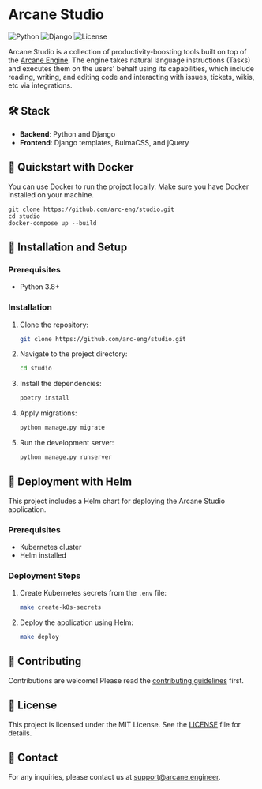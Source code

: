 # Arcane Studio

![Python](https://img.shields.io/badge/Python-3.8%2B-blue)
![Django](https://img.shields.io/badge/Django-3.2%2B-green)
![License](https://img.shields.io/badge/License-MIT-yellow)

Arcane Studio is a collection of productivity-boosting tools built on top of the [Arcane Engine](https://arcane.engineer/engine). 
The engine takes natural language instructions (Tasks) and executes them on the users' behalf using its capabilities, 
which include reading, writing, and editing code and interacting with issues, tickets, wikis, etc via integrations.

## 🛠️ Stack
- **Backend**: Python and Django
- **Frontend**: Django templates, BulmaCSS, and jQuery

## 🐳 Quickstart with Docker
You can use Docker to run the project locally. Make sure you have Docker installed on your machine.

```shell
git clone https://github.com/arc-eng/studio.git
cd studio
docker-compose up --build
```

## 🚀 Installation and Setup

### Prerequisites
- Python 3.8+

### Installation
1. Clone the repository:
   ```sh
   git clone https://github.com/arc-eng/studio.git
   ```
2. Navigate to the project directory:
   ```sh
   cd studio
   ```
3. Install the dependencies:
   ```sh
   poetry install
   ```
4. Apply migrations:
   ```sh
   python manage.py migrate
   ```
5. Run the development server:
   ```sh
   python manage.py runserver
   ```

## 🚀 Deployment with Helm
This project includes a Helm chart for deploying the Arcane Studio application.

### Prerequisites
- Kubernetes cluster
- Helm installed

### Deployment Steps
1. Create Kubernetes secrets from the `.env` file:
   ```sh
   make create-k8s-secrets
   ```
2. Deploy the application using Helm:
   ```sh
   make deploy
   ```

## 🤝 Contributing
Contributions are welcome! Please read the [contributing guidelines](CONTRIBUTING.md) first.

## 📄 License
This project is licensed under the MIT License. See the [LICENSE](LICENSE) file for details.

## 📧 Contact
For any inquiries, please contact us at [support@arcane.engineer](mailto:support@arcane.engineer).
